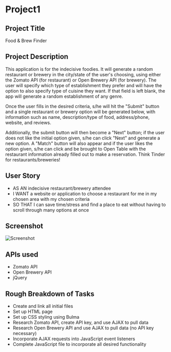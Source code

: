 # Project1

## Project Title
Food & Brew Finder

## Project Description
This application is for the indecisive foodies. It will generate a random restaurant or brewery in the city/state of the user's choosing, using either the Zomato API (for restaurant) or Open Brewery API (for brewery). The user will specify which type of establishment they prefer and will have the option to also specify type of cuisine they want. If that field is left blank, the app will generate a random establishment of any genre. 

Once the user fills in the desired criteria, s/he will hit the "Submit" button and a single restaurant or brewery option will be generated below, with information such as name, description/type of food, address/phone, website, and reviews.

Additionally, the submit button will then become a "Next" button; if the user does not like the initial option given, s/he can click "Next" and generate a new option. A "Match" button will also appear and if the user likes the option given, s/he can click and be brought to Open Table with the restaurant information already filled out to make a reservation. Think Tinder for restaurants/breweries!

## User Story
* AS AN indecisive restaurant/brewery attendee
* I WANT a website or application to choose a restaurant for me in my chosen area with my chosen criteria
* SO THAT I can save time/stress and find a place to eat without having to scroll through many options at once

## Screenshot
![Screenshot](Assets/page-screenshot.png)

## APIs used
* Zomato API 
* Open Brewery API 
* jQuery

## Rough Breakdown of Tasks
* Create and link all initial files
* Set up HTML page
* Set up CSS styling using Bulma
* Research Zomato API, create API key, and use AJAX to pull data
* Research Open Brewery API and use AJAX to pull data (no API key necessary)
* Incorporate AJAX requests into JavaScript event listeners
* Complete JavaScript file to incorporate all desired functionality
